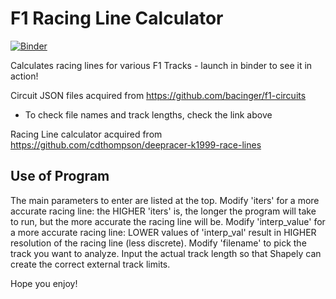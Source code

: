 # F1 Racing Line Calculator

[![Binder](https://mybinder.org/badge_logo.svg)](https://mybinder.org/v2/gh/jerryvarghese1/F1_racinglines/main?filepath=Racing_Line_Calculator.ipynb)

Calculates racing lines for various F1 Tracks - launch in binder to see it in action!

Circuit JSON files acquired from https://github.com/bacinger/f1-circuits
- To check file names and track lengths, check the link above

Racing Line calculator acquired from https://github.com/cdthompson/deepracer-k1999-race-lines

## Use of Program
The main parameters to enter are listed at the top. Modify 'iters' for a more accurate racing line: the HIGHER 'iters' is, the longer the program will take to run, but the more accurate the racing line will be. Modify 'interp_value' for a more accurate racing line: LOWER values of 'interp_val' result in HIGHER resolution of the racing line (less discrete). Modify 'filename' to pick the track you want to analyze. Input the actual track length so that Shapely can create the correct external track limits. 

Hope you enjoy!
